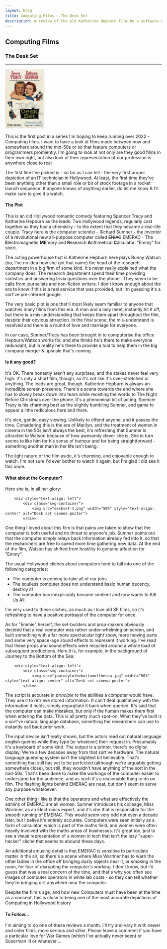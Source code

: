 ```yaml
---
layout: blog
title: Computing Films - The Desk Set
description: A review of the old Katherine Hepburn film by a software engineer
---
```


<div class="pagepanel down_arrow white">
  <div class="center">
		<h2>Computing Films</h2>
		<h3>The Desk Set</h3>
		<hr/>
		<div style="text-align: left">	
			<div class="svg-container">
				<img src="Desk_Set_cinema_poster.jpg" width="25%" style="text-align: center" alt="Desk set cinema poster">
			</div>

<p>This is the first post in a series I'm hoping to keep running over 2022 - Computing films.  I want to have a look at films made between now and somewhere around the mid-50s or so that feature computers or programmers promiently.  I'm going to look at not only are they good films in their own right, but also look at their representation of our profession is anywhere close to real</p>

<p>The first film I've picked is - so far as I can tell - the very first proper depiction of an IT technician in Hollywood.  At least, the first time they've been anything other than a small role or bit of stock footage in a rocket launch sequence.  If anyone knows of anything earlier, do let me know & I'll make sure to give it a watch.</p>

<h4>The Plot</h4>

<p>This is an old Hollywood romantic comedy featuring Spencer Tracy and Katherine Hepburn as the leads.  Two Hollywood legends, regularly cast together as they had a chemistry - to the extent that they became a real-life couple.  Tracy here is the computer scientist - Richard Sumner - the inventor of a revolutional new all-purpose computer called <s>ENIAC</s> EMERAC - The <strong>E</strong>lectromagnetic <strong>ME</strong>mory and <strong>R</strong>esearch</strong> <strong>A</strong>rithmetical <strong>C</strong>alculator.  "Emmy" for short.</p>

<p>The acting powerhouse that is Katherine Hepburn here plays Bunny Watson (no, I've no idea how she got that name) the head of the research department in a big firm of some kind.  It's never really explained what the company does.  The research department spend their time providing statistics and answering trivia questions over the phone .  They seem to be calls from journalists and non-fiction writers.  I don't know enough about the era to know if this is a real service that was provided, but I'm guessing it's a sort've pre-internet google.</p>

<p>The very basic plot is one that'll most likely seem familiar to anyone that watches many films from this era.  A man and a lady meet, instantly hit it off, but there is a mis-understanding that keeps them apart throughout the film, despite their obvious attraction.  In the final scene, the mis-understand is resolved and there is a round of love and marriage for everyone.</p>

<p>In our case, Sumner/Tracy has been brought in to computerise the office Hepburn/Watson works for, and she thinks he's there to make everyone redundant, but in reality he's there to provide a tool to help them in the big company merger & upscale that's coming.</p>

<h4>Is it any good?</h4>

<p>It's OK.  There honestly aren't any surprises, and the stakes never feel very high.  It's only a short film, though, so it's not like it's over-stretched or anything.  The leads are great, though.  Katherine Hepburn is always an incredible screen presence.  There's a scene towards the end where she has to slowly break down into tears while receiting the words to The Night Before Christmas over the phone.  It's a phenominal bit of acting.  Spencer Tracy is his charming best as the slightly bumbling Sumner, and game to appear a little rediculous here and there.</p>

<p>It's nice, gentle, easy viewing.  Unlikely to offend anyone, and it passes the time.  Considering this is the era of Marilyn, and the treatment of women in cinema in the 50s isn't always the best, it's refreshing that Sumner is attracted to Watson because of how awesomly clever she is.  She in turn seems to like him for his sense of humour and for being straightforward - something another man in her life isn't being.</p>

<p>The light nature of the film aside, it's charming, and enjoyable enough to watch.  I'm not sure I'd ever bother to watch it again, but I'm glad I did see it this once.</p>

<h4>What about the Computer?</h4>

<p>Here she is, in all her glory:</p>

		<div style="text-align: left">	
			<div class="svg-container">
				<img src="deskset-1.png" width="50%" style="text-align: center" alt="Desk set cinema poster">
			</div>

<p>One thing I loved about this film is that pains are taken to show that the computer is both useful and no threat to anyone's job.  Sumner points out that the computer simply relays back information already fed into it, so that the researchers are free to spend more time gathering new data.  At the end of the film, Watson has shifted from hostility to genuine affection for "Emmy".  </p>

<p>The usual Hollywood cliches about computers tend to fall into one of the following categories:</p>

<ul>
	<li>The computer is coming to take all of our jobs</li>
	<li>The soulless computer does not understand basic human decency, destroy it!</li>
	<li>The computer has inexplicably become sentient and now wants to Kill Us All</li>
</ul>

<p>I'm very used to these cliches, as much as I love old SF films, so it's refreshing to have a positive portrayal of the computer for once.</p>

<p>As for "Emmie" herself, the set-builders and prop-makers obviously decided that a real computer was rather under-whelming on screen, and built something with a far more spectacular light show, more moving parts and some very space-age sound effects to represent it working.  I've read that these props and sound effects were recycled around a whole load of subsequent productions.  Here it is, for example, in the background of Journey to the Bottom of the Sea:</p>

		<div style="text-align: left">	
			<div class="svg-container">
				<img src="journeytothebottomofthesea.jpg" width="50%" style="text-align: center" alt="Desk set cinema poster">
			</div>
			
<p>The script is accurate <i>in principle</i> to the abilities a computer would have.  They use it to retrieve stored information.  It can't deal qualitatively with the information it holds, simply regurgitate it back when queried.  It's said that the computer can make mistakes, but only if the human makes them first when entering the data.  This is all pretty much spot-on.  What they've built is a sort've natural language database, something the researchers can use to instantly call back prior work. </p>

<p>The input device isn't really shown, but the actors read out natural language english queries while they type (or whatever) their request in.  Presumably it's a keyboard of some kind.  The output is a printer, there's no digital display.  We're a few decades away from that sort've hardware.  The natural language querying system isn't the slightest bit believable.  That's something that still has yet to be perfected (although we're arguably getting somewhere close), but still, they wouldn't have anything of the sort in the mid-50s.  That's been done to make the workings of the computer easier to understand for the audience, and as such it's a reasonable thing to do on film.  The flashing lights behind EMERAC are neat, but don't seem to serve any purpose whatsoever.</p>

<p>One other thing I like is that the operators and what are effectively the admins of EMERAC are all women.  Sumner introduces his colleage, Miss Warriner, as an Electronics expert, and it's she that is responsible for the smooth running of EMERAC.  This would seem very odd not even a decade later, but I belive it's entirely accurate.  Computers were seen initially as a form of calculator, which is part of the maths field, and women were often heavily involved with the maths areas of businesses.  It's great too, just to see a visual representation of a women in tech that isn't the lazy "super-hacker" cliche that seems to abound these days. </p>

<p>An additional amusing detail is that EMERAC is sensitive to particulate matter in the air, so there's a scene where Miss Warriner has to warn the other ladies in the office off bringing dusty objects near it, or smoking in the room, for fear of disrupting the computer's working.  I don't know, but I'd guess that was a real concern of the time, and that's why you often see images of computer operators in white lab coats - so they can tell whether they're bringing dirt anywhere near the computer.</p>

<p>Despite the film's age, and how new Computers must have been at the time as a concept, this is close to being one of the most accurate depictions of Computing in Hollywood history</p>

<h4>To Follow...</h4>

<p>I'm aiming to do one of these reviews a month.  I'll try and vary it with newer and older films, more serious and sillier.  Please leave a comment if you have a particular love for War Games (which I've actually never seen) or Superman III or whatever....</p>






